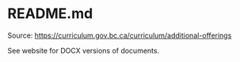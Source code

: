 # README.md

Source: <https://curriculum.gov.bc.ca/curriculum/additional-offerings>

See website for DOCX versions of documents.
